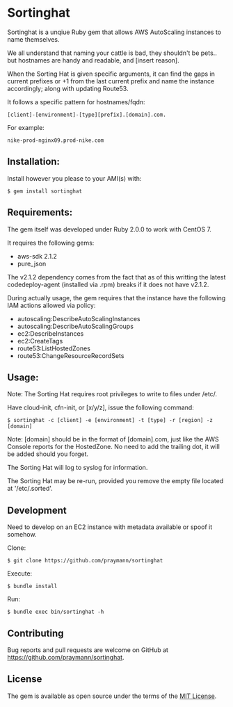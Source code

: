 # Sortinghat

Sortinghat is a unqiue Ruby gem that allows AWS AutoScaling instances to name themselves.

We all understand that naming your cattle is bad, they shouldn't be pets.. but hostnames are handy and readable, and [insert reason].

When the Sorting Hat is given specific arguments, it can find the gaps in current prefixes or +1 from the last current prefix and name the instance accordingly; along with updating Route53.

It follows a specific pattern for hostnames/fqdn:

```
[client]-[environment]-[type][prefix].[domain].com.
```
For example:

```
nike-prod-nginx09.prod-nike.com
```

## Installation:

Install however you please to your AMI(s) with:

    $ gem install sortinghat

## Requirements:

The gem itself was developed under Ruby 2.0.0 to work with CentOS 7.

It requires the following gems:
* aws-sdk 2.1.2
* pure_json

The v2.1.2 dependency comes from the fact that as of this writting the latest codedeploy-agent (installed via .rpm) breaks if it does not have v2.1.2.

During actually usage, the gem requires that the instance have the following IAM actions allowed via policy:
* autoscaling:DescribeAutoScalingInstances
* autoscaling:DescribeAutoScalingGroups
* ec2:DescribeInstances
* ec2:CreateTags
* route53:ListHostedZones
* route53:ChangeResourceRecordSets

## Usage:

Note: The Sorting Hat requires root privileges to write to files under /etc/.

Have cloud-init, cfn-init, or [x/y/z], issue the following command:

    $ sortinghat -c [client] -e [environment] -t [type] -r [region] -z [domain]

Note: [domain] should be in the format of [domain].com, just like the AWS Console reports for the HostedZone. No need to add the trailing dot, it will be added should you forget.

The Sorting Hat will log to syslog for information.

The Sorting Hat may be re-run, provided you remove the empty file located at '/etc/.sorted'.

## Development

Need to develop on an EC2 instance with metadata available or spoof it somehow.

Clone:

    $ git clone https://github.com/praymann/sortinghat

Execute:

    $ bundle install

Run:

    $ bundle exec bin/sortinghat -h


## Contributing

Bug reports and pull requests are welcome on GitHub at https://github.com/praymann/sortinghat.

## License

The gem is available as open source under the terms of the [MIT License](http://opensource.org/licenses/MIT).

